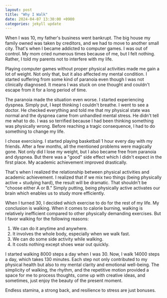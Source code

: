 ```yaml
---
layout: post
title: "Why I Walk"
date: 2024-04-07 13:30:00 +0900
categories: jekyll update
---
```

When I was 10, my father's business went bankrupt. The big house my family owned was taken by creditors, and we had to move to another small city. That's when I became addicted to computer games. I was out of control. My mom cried numerous times because of me, but I felt nothing. Rather, I told my parents not to interfere with my life.

Playing computer games without proper physical activities made me gain a lot of weight. Not only that, but it also affected my mental condition. I started suffering from some kind of paranoia even though I was not clinically diagnosed. It means I was stuck on one thought and couldn't escape from it for a long period of time.

The paranoia made the situation even worse. I started experiencing dyspnea. Simply put, I kept thinking I couldn't breathe. I went to see a doctor. He checked everything and told me that my physical state was normal and the dyspnea came from unhandled mental stress. He didn't tell me what to do. I was so terrified because I had been thinking something was physically wrong. Before reaching a tragic consequence, I had to do something to change my life.

I chose exercising. I started playing basketball 1 hour every day with my friends. After a few months, all the mentioned problems were magically gone. Not only did I lose my weight, but I also became free from paranoia and dyspnea. But there was a "good" side effect which I didn't expect in the first place. My academic achievement improved drastically.

That's when I realized the relationship between physical activities and academic achievement. I realized that if we mix two things (being physically active + studying hard), the result will be dramatic. That shouldn't be "choose either A or B." Simply putting, being physically active activates our brain which enables us to study more efficiently.

When I turned 30, I decided which exercise to do for the rest of my life. My conclusion is walking. When it comes to calorie burning, walking is relatively inefficient compared to other physically demanding exercises. But I favor walking for the following reasons:

1. We can do it anytime and anywhere.
2. It involves the whole body, especially when we walk fast.
3. We can do some side activity while walking.
4. It costs nothing except shoes wear out quickly.

I started walking 8000 steps a day when I was 30. Now, I walk 14000 steps a day, which takes 130 minutes. Each step not only contributed to my physical health but also to my mental clarity and emotional well-being. The simplicity of walking, the rhythm, and the repetitive motion provided a space for me to process thoughts, come up with creative ideas, and sometimes, just enjoy the beauty of the present moment.

Endless stamina, a strong back, and resilience to stress are just bonuses.
